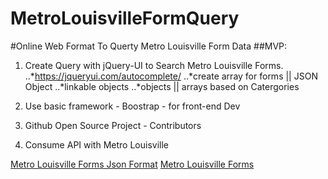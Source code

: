 # MetroLouisvilleFormQuery
#Online Web Format To Querty Metro Louisville Form Data
##MVP:
   1. Create Query with jQuery-UI to Search Metro Louisville Forms.
        ..*https://jqueryui.com/autocomplete/
        ..*create array for forms || JSON Object
            ..*linkable objects
            ..*objects || arrays based on Catergories
   2. Use basic framework - Boostrap - for front-end Dev

   3. Github Open Source Project - Contributors

   4. Consume API with Metro Louisville

   [Metro Louisville Forms Json Format]("https://louisvilleky.gov/services/toolbox_forms.json?limit=0")
   [Metro Louisville Forms]("https://data.louisvilleky.gov/dataset/louisville-metro-online-forms")
